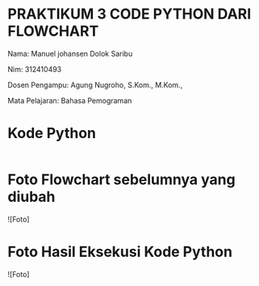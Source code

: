# PRAKTIKUM 3 CODE PYTHON DARI FLOWCHART

Nama: Manuel johansen Dolok Saribu

Nim: 312410493

Dosen Pengampu: Agung Nugroho, S.Kom., M.Kom.,

Mata Pelajaran: Bahasa Pemograman

# Kode Python

```python

```



# Foto Flowchart sebelumnya yang diubah 
![Foto]

# Foto Hasil Eksekusi Kode Python
![Foto]
